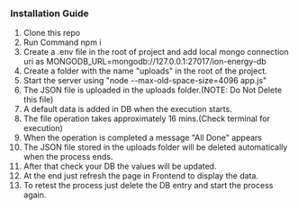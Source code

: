 ### Installation Guide
1. Clone this repo
2. Run Command npm i
3. Create a .env file in the root of project and add local mongo connection uri as MONGODB_URL=mongodb://127.0.0.1:27017/ion-energy-db
4. Create a folder with the name "uploads" in the root of the project.
5. Start the server using "node --max-old-space-size=4096 app.js"
6. The JSON file is uploaded in the uploads folder.(NOTE: Do Not Delete this file)
7. A default data is added in DB when the execution starts.
8. The file operation takes approximately 16 mins.(Check terminal for execution)
9. When the operation is completed a message "All Done" appears
10. The JSON file stored in the uploads folder will be deleted automatically
   when the process ends.
11. After that check your DB the values will be updated.
12. At the end just refresh the page in Frontend to display the data.
13. To retest the process just delete the DB entry and start the process again.
